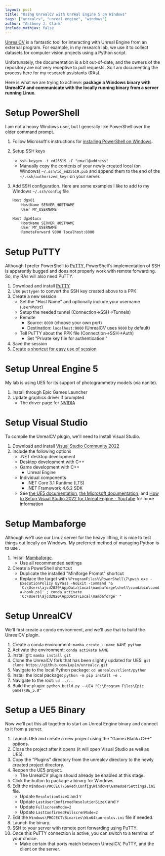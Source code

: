 ```yaml
---
layout: post
title: "Using UnrealCV with Unreal Engine 5 on Windows"
tags: ["unrealcv", "unreal engine", "windows"]
author: "Anthony J. Clark"
include_mathjax: false
---
```


[UnrealCV](https://unrealcv.org/) is a fantastic tool for interacting with Unreal Engine from an external program. For example, in my research lab, we use it to collect datasets for computer vision projects using a Python script.

Unfortunately, the documentation is a bit out-of-date, and the owners of the repository are not very receptive to pull requests. So I am documenting the process here for my research assistants (RAs).

Here is what we are trying to achieve: **package a Windows binary with UnrealCV and communicate with the locally running binary from a server running Linux.**

# Setup PowerShell

I am not a heavy Windows user, but I generally like PowerShell over the older command prompt.

1. Follow Microsoft's instructions for [installing PowerShell on Windows](https://docs.microsoft.com/en-us/powershell/scripting/install/installing-powershell-on-windows?view=powershell-7.2).
2. Setup SSH keys
    - `ssh-keygen -t ed25519 -C "email@address"`
    - Manually copy the contents of your newly created local (on Windows) `~/.ssh/id_ed25519.pub` and append them to the end of the `~/.ssh/authorized_keys` on your server.
3. Add SSH configuration. Here are some examples I like to add to my Windows `~/.ssh/config` file

    ~~~bash
    Host dgx01
        HostName SERVER_HOSTNAME
        User MY_USERNAME

    Host dgx01ucv
        HostName SERVER_HOSTNAME
        User MY_USERNAME
        RemoteForward 9000 localhost:8000
    ~~~

# Setup PuTTY

Although I prefer PowerShell to [PuTTY](https://www.chiark.greenend.org.uk/~sgtatham/putty/latest.html), PowerShell's implementation of SSH is apparently bugged and does not properly work with remote forwarding. So, my RAs will also need PuTTY.

1. Download and install [PuTTY](https://www.chiark.greenend.org.uk/~sgtatham/putty/latest.html)
2. Use `puttygen` to convert the SSH key created above to a PPK
3. Create a new session
    - Set the "Host Name" and optionally include your username (`user@host`)
    - Setup the needed tunnel (Connection->SSH->Tunnels)
    - Remote
        - Source: `8000` (choose your own port)
        - Destination: `localhost:9000` (UnrealCV uses `9000` by default)
    - Tell PuTTY about the PPK file (Connection->SSH->Auth)
        - Set "Private key file for authentication:"
5. Save the session
6. [Create a shortcut for easy use of session](https://www.smarthomebeginner.com/putty-shortcut-to-saved-session/)

# Setup Unreal Engine 5

My lab is using UE5 for its support of photogrammetry models (via nanite).

1. Install through Epic Games Launcher
2. Update graphics driver if prompted
    - The driver page for [NVIDIA](https://www.nvidia.com/Download/index.aspx?lang=en-us)

# Setup Visual Studio

To compile the UnrealCV plugin, we'll need to install Visual Studio.

1. Download and install [Visual Studio Community 2022](https://visualstudio.microsoft.com/vs/)
2. Include the following options
    - .NET desktop development
    - Desktop development with C++
    - Game development with C++
        - Unreal Engine
    - Individual components
        - .NET Core 3.1 Runtime (LTS)
        - .NET Framework 4.6.2 SDK
    - See [the UE5 documentation](https://docs.unrealengine.com/5.0/en-US/setting-up-visual-studio-development-environment-for-cplusplus-projects-in-unreal-engine/), [the Microsoft documentation](https://devblogs.microsoft.com/visualstudio/installing-the-unreal-engine-in-visual-studio/), and [How to Setup Visual Studio 2022 for Unreal Engine - YouTube](https://www.youtube.com/watch?v=8xJRr6Yr_LU) for more information

# Setup Mambaforge

Although we'll use our Linuz server for the heavy lifting, it is nice to test things out locally on Windows. My preferred method of managing Python is to use []().

1. Install [Mambaforge](https://github.com/conda-forge/miniforge#Mambaforge=).
    - Use all recommended settings
2. Create a PowerShell shortcut
    - Duplicate the installed "Miniforge Prompt" shortcut
    - Replace the target with `%ProgramFiles%\PowerShell\7\pwsh.exe -ExecutionPolicy ByPass -NoExit -Command "& 'C:\Users\ajcd2020\AppData\Local\mambaforge\shell\condabin\conda-hook.ps1' ; conda activate 'C:\Users\ajcd2020\AppData\Local\mambaforge' "`

# Setup UnrealCV

We'll first create a conda environment, and we'll use that to build the UnrealCV plugin.

1. Create a conda environment: `mamba create --name NAME python`
2. Activate the environment: `conda activate NAME`
3. Install git: `mamba install git`
4. Clone the UnrealCV fork that has been slightly updated for UE5: `git clone https://github.com/Lap1n/unrealcv.git`
5. Navigate to the local Python package: `cd unrealcv/client/python`
6. Install the local package: `python -m pip install -e .`
7. Navigate to the root: `cd ../..`
8. Build the plugin: `python build.py --UE4 "C:\Program Files\Epic Games\UE_5.0"`

# Setup a UE5 Binary

Now we'll put this all together to start an Unreal Engine binary and connect to it from a server.

1. Launch UE5 and create a new project using the "Game+Blank+C++" options.
2. Close the project after it opens (it will open Visual Studio as well as UE5).
3. Copy the "Plugins" directory from the unrealcv directory to the newly created project directory.
4. Reopen the UE5 project.
    - The UnrealCV plugin should already be enabled at this stage.
5. Click the button to package a binary for Windows.
6. Edit the `Windows\PROJECT\Saved\Config\Windows\GameUserSettings.ini` file.
    - Update `ResolutionSizeX` and `Y`
    - Update `LastUserConfirmedResolutionSizeX` and `Y`
    - Update `FullscreenMode=2`
    - Update `LastConfirmedFullscrenMode=2`
7. Edit the `Windows\PROJECT\Binaries\Win64\unrealcv.ini` file if needed.
8. Launch the binary.
9. SSH to your server with remote port forwarding using PuTTY.
10. Once this PuTTY connection is active, you can switch to a terminal of your choice.
    - Make certain that ports match between UnrealCV, PuTTY, and the client on the server.
